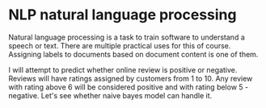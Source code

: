 # NLP natural language processing
Natural language processing is a task to train software to understand a speech or text.
There are multiple practical uses for this of course. Assigning labels to documents based on document content is one of them.

I will attempt to predict whether online review is positive or negative. Reviews will have ratings assigned by customers from 1 to 10.
Any review with rating above 6 will be considered positive and with rating below 5 - negative. Let's see whether naive bayes model can handle it. 
